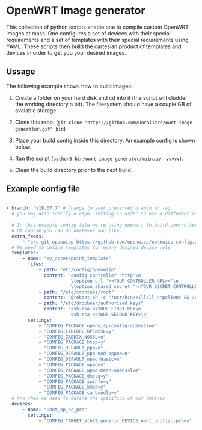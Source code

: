 # OpenWRT Image generator

This collection of python scripts enable one to compile custom OpenWRT
images at mass. One configures a set of devices with their special
requirements and a set of templates with their special requirements using
YAML. These scripts then build the cartesian product of templates and
devices in order to get you your desired images.

## Ussage
The following example shows how to build images:

1. Create a folder on your hard disk and cd into it (the script will cludder
   the working directory a bit). The filesystem should have a couple GB
   of avaiable storage.

2. Clone this repo. (`git clone "https://github.com/Doralitze/owrt-image-generator.git" bin`)
3. Place your build config inside this directory. An example config is shown below.
4. Run the script (`python3 bin/owrt-image-generator/main.py -vvvvv`).
5. Clean the build directory prior to the next build.

## Example config file
```yaml
---
- branch: "v19.07.7" # Change to your preferred branch or tag
  # you may also specify a repo: setting in order to use a different repository.
  
  # In this example config file we're using openwrt to build controller based access points.
  # Of course you can do whatever you like.
  extra_feeds:
      - "src-git openwisp https://github.com/openwisp/openwisp-config.git"
  # We need to define templates for every desired device role
  templates:
      - name: "my_accesspoint_template"
        files:
            - path: "etc/config/openwisp"
              content: "config controller 'http'\n
                        \toption url '<<YOUR CONTROLLER URL>>'\n
                        \toption shared_secret '<<YOUR SECRET CONTROLLER KEY>>'\n"
            - path: "/etc/crontabs/root"
              content: '@reboot sh -c "/usr/bin/killall ntpclient && /usr/sbin/ntpclient -c 1 -s -h pool.ntp.org &"'
            - path: "/etc/dropbear/authorized_keys"
              content: "ssh-rsa <<YOUR FIRST KEY\n
                        ssh-rsa <<YOUR SECOND KEY>\n"
        settings:
            - "CONFIG_PACKAGE_openwisp-config-openssl=y"
            - "CONFIG_LIBCURL_OPENSSL=y"
            - "CONFIG_ZABBIX_NOSSL=n"
            - "CONFIG_PACKAGE_htop=y"
            - "CONFIG_DEFAULT_ppp=n"
            - "CONFIG_DEFAULT_ppp-mod-pppoe=n"
            - "CONFIG_DEFAULT_wpad-basic=n"
            - "CONFIG_PACKAGE_wpad=y"
            - "CONFIG_PACKAGE_wpad-mesh-openssl=m"
            - "CONFIG_PACKAGE_dmesg=y"
            - "CONFIG_PACKAGE_iwinfo=y"
            - "CONFIG_PACKAGE_kmod=y"
            - "CONFIG_PACKAGE_ca-bundle=y"
  # And then we need to define the specifics of our devices
  devices:
      - name: "ubnt_ap_ac_pro"
        settings:
            - "CONFIG_TARGET_ath79_generic_DEVICE_ubnt_unifiac-pro=y"
```
